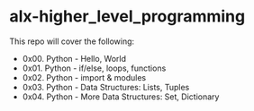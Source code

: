 # alx-higher_level_programming
This repo will cover the following:

* 0x00. Python - Hello, World
* 0x01. Python - if/else, loops, functions
* 0x02. Python - import & modules
* 0x03. Python - Data Structures: Lists, Tuples 
* 0x04. Python - More Data Structures: Set, Dictionary
